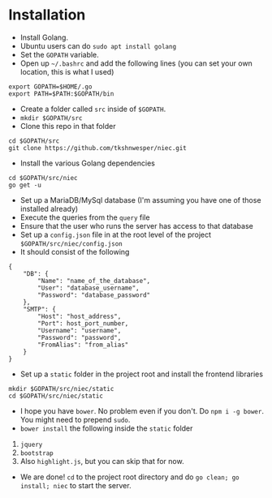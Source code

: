 # Installation

* Install Golang.
 * Ubuntu users can do `sudo apt install golang`
* Set the `GOPATH` variable.
 * Open up `~/.bashrc` and add the following lines (you can set your own location, this is what I used)

```
export GOPATH=$HOME/.go
export PATH=$PATH:$GOPATH/bin
```

* Create a folder called `src` inside of `$GOPATH`.
 * `mkdir $GOPATH/src`
* Clone this repo in that folder

```
cd $GOPATH/src
git clone https://github.com/tkshnwesper/niec.git
```

* Install the various Golang dependencies

```
cd $GOPATH/src/niec
go get -u
```

* Set up a MariaDB/MySql database (I'm assuming you have one of those installed already)
 * Execute the queries from the `query` file
 * Ensure that the user who runs the server has access to that database
* Set up a `config.json` file in at the root level of the project `$GOPATH/src/niec/config.json`
 * It should consist of the following

```
{
    "DB": {
        "Name": "name_of_the_database",
        "User": "database_username",
        "Password": "database_password"
    },
    "SMTP": {
        "Host": "host_address",
        "Port": host_port_number,
        "Username": "username",
        "Password": "password",
        "FromAlias": "from_alias"
    }
}
```

* Set up a `static` folder in the project root and install the frontend libraries

```
mkdir $GOPATH/src/niec/static
cd $GOPATH/src/niec/static
```

 * I hope you have `bower`. No problem even if you don't. Do `npm i -g bower`. You might need to prepend `sudo`.
 * `bower install` the following inside the `static` folder
  1. `jquery`
  2. `bootstrap`
  3. Also `highlight.js`, but you can skip that for now.

* We are done! `cd` to the project root directory and do `go clean; go install; niec` to start the server.